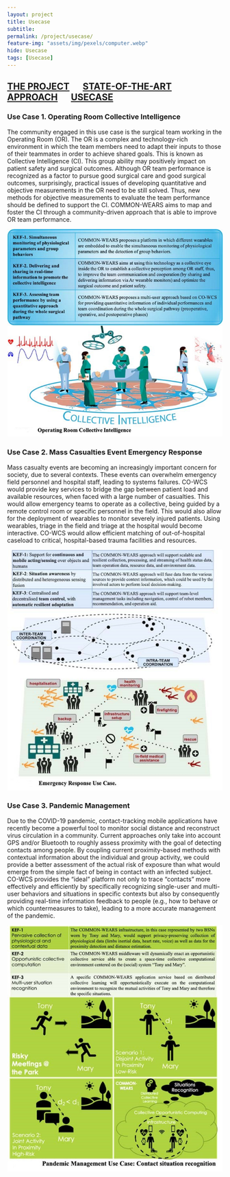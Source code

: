 ```yaml
---
layout: project
title: Usecase
subtitle:   
permalink: /project/usecase/
feature-img: "assets/img/pexels/computer.webp"
hide: Usecase
tags: [Usecase]
---
```

## [THE PROJECT](https://common-wears.github.io/2022/project/) &emsp; [STATE-OF-THE-ART](https://common-wears.github.io/2022/project/state-of-the-art/) &emsp; [APPROACH](https://common-wears.github.io/2022/project/approach/) &emsp; [USECASE](https://common-wears.github.io/2022/project/usecase/)  

### Use Case 1. Operating Room Collective Intelligence  
The community engaged in this use case is the surgical team working in the Operating Room (OR). The OR is a complex and technology-rich environment in which the team members need to adapt their inputs to those of their teammates in order to achieve shared goals. This is known as Collective Intelligence (CI). This group ability may positively impact on patient safety and surgical outcomes. Although OR team performance is recognized as a factor to pursue good surgical care and good surgical outcomes, surprisingly, practical issues of developing quantitative and objective measurements in the OR need to be still solved. Thus, new methods for objective measurements to evaluate the team performance should be defined to support the CI. COMMON-WEARS aims to map and foster the CI through a community-driven approach that is able to improve OR team performance. 

![fig_2.1](../../assets/img/project/modelloA_2020HCWWLP_2.jpg "Conventional WCS Architecture and data provided by WCS")  

### Use Case 2. Mass Casualties Event Emergency Response  
Mass casualty events are becoming an increasingly important concern for society, due to several contexts. These events can overwhelm emergency field personnel and hospital staff, leading to systems failures. CO-WCS would provide key services to bridge the gap between patient load and available resources, when faced with a large number of casualties. This would allow emergency teams to operate as a collective, being guided by a remote control room or specific personnel in the field. This would also allow for the deployment of wearables to monitor severely injured patients. Using wearables, triage in the field and triage at the hospital would become interactive. CO-WCS would allow efficient matching of out-of-hospital caseload to critical, hospital-based trauma facilities and resources.

![fig_2.2](../../assets/img/project/modelloA_2020HCWWLP_3.jpg)  

### Use Case 3. Pandemic Management  
Due to the COVID-19 pandemic, contact-tracking mobile applications have recently become a powerful tool to monitor social distance and reconstruct virus circulation in a community. Current approaches only take into account GPS and/or Bluetooth to roughly assess proximity with the goal of detecting contacts among people. By coupling current proximity-based methods with contextual information about the individual and group activity, we could provide a better assessment of the actual risk of exposure than what would emerge from the simple fact of being in contact with an infected subject. CO-WCS provides the “ideal” platform not only to trace “contacts” more effectively and efficiently by specifically recognizing single-user and multi-user behaviors and situations in specific contexts but also by consequently providing real-time information feedback to people (e.g., how to behave or which countermeasures to take), leading to a more accurate management of the pandemic.

![fig_2.2](../../assets/img/project/modelloA_2020HCWWLP_4.jpg)  
